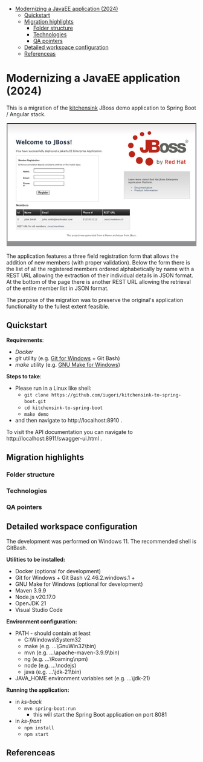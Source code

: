 - [Modernizing a JavaEE application (2024)](#modernizing-a-javaee-application-2024)
  - [Quickstart](#quickstart)
  - [Migration highlights](#migration-highlights)
    - [Folder structure](#folder-structure)
    - [Technologies](#technologies)
    - [QA pointers](#qa-pointers)
  - [Detailed workspace configuration](#detailed-workspace-configuration)
  - [Referenceas](#referenceas)


# Modernizing a JavaEE application (2024)

This is a migration of the [kitchensink](https://github.com/jboss-developer/jboss-eap-quickstarts/tree/8.0.x/kitchensink) JBoss demo application to Spring Boot / Angular stack.

![application form](ops/doc/pic/kitchensink-form.jpg#center)

The application features a three field registration form that allows the addition of new members (with proper validation). 
Below the form there is the list of all the registered members ordered alphabetically by name with a REST URL allowing the extraction of their individual details in JSON format.
At the bottom of the page there is another REST URL allowing the retrieval of the entire member list in JSON format.

The purpose of the migration was to preserve the original's application functionality to the fullest extent feasible.

## Quickstart

**Requirements**:
- *Docker*
- *git* utility (e.g. [Git for Windows](https://git-scm.com/downloads/win) + Git Bash)
- *make* utility (e.g. [GNU Make for Windows](https://gnuwin32.sourceforge.net/packages/make.htm))

**Steps to take**:
- Please run in a Linux like shell:
  - `git clone https://github.com/iugori/kitchensink-to-spring-boot.git`
  - `cd kitchensink-to-spring-boot`
  - `make demo`
- and then navigate to http://localhost:8910 .

To visit the API documentation you can navigate to http://localhost:8911/swagger-ui.html .

## Migration highlights

### Folder structure



### Technologies

### QA pointers

## Detailed workspace configuration

The development was performed on Windows 11. The recommended shell is GitBash.

**Utilities to be installed:**
- Docker (optional for development)
- Git for Windows + Git Bash v2.46.2.windows.1 +
- GNU Make for Windows (optional for development)
- Maven 3.9.9
- Node.js v20.17.0
- OpenJDK 21
- Visual Studio Code 

**Environment configuration:**
- PATH - should contain at least 
  - C:\Windows\System32
  - make (e.g. ...\GnuWin32\bin)
  - mvn (e.g. ...\apache-maven-3.9.9\bin)
  - ng (e.g. ...\Roaming\npm)
  - node (e.g. ...\nodejs)
  - java (e.g. ...\jdk-21\bin)
- JAVA_HOME environment variables set (e.g. ...\jdk-21)

**Running the application:**
- in *ks-back*
  - `mvn spring-boot:run`
    - this will start the Spring Boot application on port 8081
- in *ks-front*
  - `npm install`
  - `npm start`

## Referenceas




